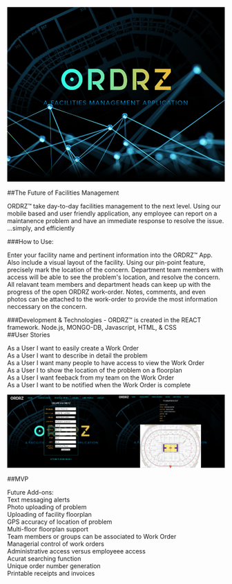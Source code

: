 <img src="ORDRZ_Splash_v2.jpg"/>

##The Future of Facilities Management

ORDRZ&trade; take day-to-day facilities management to the next level. Using our mobile based and user friendly application, any employee can report on a maintanence problem and have an immediate response to resolve the issue. ...simply, and efficiently 

###How to Use:

Enter your facility name and pertinent information into the ORDRZ&trade; App. Also include a visual layout of the facility. Using our pin-point feature, precisely mark the location of the concern. Department team members with access will be able to see the problem's location, and resolve the concern. All relavant team members and department heads can keep up with the progress of the open ORDRZ work-order. Notes, comments, and even photos can be attached to the work-order to provide the most information neccessary on the concern.

###Development & Technologies -  ORDRZ&trade; is created in the REACT framework. Node.js, MONGO-DB, Javascript, HTML, & CSS  
##User Stories

As a User I want to easily create a Work Order<br/>
As a User I want to describe in detail the problem<br/>
As a User I want many people to have access to view the Work Order<br/>
As a User I to show the location of the problem on a floorplan<br/>
As a User I want feeback from my team on the Work Order<br/>
As a User I want to be notified when the Work Order is complete<br/>

<img src="screen_shot_2.png" width=50%/><img src="screen_shot_1.png" width=50%/>

##MVP

Future Add-ons:<br/>
Text messaging alerts<br/>
Photo uploading of problem<br/>
Uploading of facility floorplan<br/>
GPS accuracy of location of problem<br/>
Multi-floor floorplan support<br/>
Team members or groups can be associated to Work Order<br/>
Managerial control of work orders<br/>
Administrative access versus employeee access<br/>
Acurat searching function<br/>
Unique order number generation<br/>
Printable receipts and invoices<br/>
